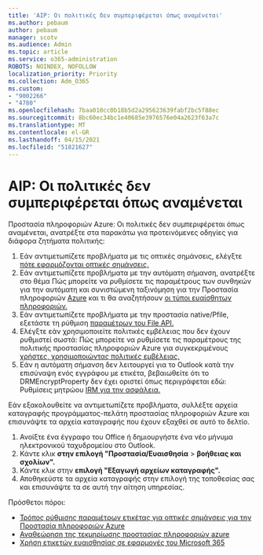 ```yaml
---
title: 'AIP: Οι πολιτικές δεν συμπεριφέρεται όπως αναμένεται'
ms.author: pebaum
author: pebaum
manager: scotv
ms.audience: Admin
ms.topic: article
ms.service: o365-administration
ROBOTS: NOINDEX, NOFOLLOW
localization_priority: Priority
ms.collection: Adm_O365
ms.custom:
- "9002266"
- "4780"
ms.openlocfilehash: 7baa010cc0b18b5d2a295623639fabf2bc5f88ec
ms.sourcegitcommit: 8bc60ec34bc1e40685e3976576e04a2623f63a7c
ms.translationtype: MT
ms.contentlocale: el-GR
ms.lasthandoff: 04/15/2021
ms.locfileid: "51821627"
---
```

# <a name="aip-policies-not-behaving-as-expected"></a>AIP: Οι πολιτικές δεν συμπεριφέρεται όπως αναμένεται

Προστασία πληροφοριών Azure: Οι πολιτικές δεν συμπεριφέρεται όπως αναμένεται, ανατρέξτε στα παρακάτω για προτεινόμενες οδηγίες για διάφορα ζητήματα πολιτικής:

1. Εάν αντιμετωπίζετε προβλήματα με τις οπτικές σημάνσεις, ελέγξτε [πότε εφαρμόζονται οπτικές σημάνσεις.](https://docs.microsoft.com/azure/information-protection/configure-policy-markings#when-visual-markings-are-applied)
2. Εάν αντιμετωπίζετε προβλήματα με την αυτόματη σήμανση, ανατρέξτε στο θέμα Πώς μπορείτε να ρυθμίσετε τις παραμέτρους των συνθηκών για την αυτόματη και συνιστώμενη ταξινόμηση για την Προστασία πληροφοριών [Azure](https://docs.microsoft.com/azure/information-protection/configure-policy-classification) και τι θα αναζητήσουν [οι τύποι ευαίσθητων πληροφοριών.](https://docs.microsoft.com/microsoft-365/compliance/sensitive-information-type-entity-definitions)
3. Εάν αντιμετωπίζετε προβλήματα με την προστασία native/Pfile, εξετάστε τη ρύθμιση [παραμέτρων του File API.](https://docs.microsoft.com/azure/information-protection/develop/file-api-configuration)
4. Ελέγξτε εάν χρησιμοποιείτε πολιτικές εμβέλειας που δεν έχουν ρυθμιστεί σωστά: Πώς μπορείτε να ρυθμίσετε τις παραμέτρους της πολιτικής προστασίας πληροφοριών Azure για συγκεκριμένους [χρήστες, χρησιμοποιώντας πολιτικές εμβέλειας.](https://docs.microsoft.com/azure/information-protection/configure-policy-scope)
5. Εάν η αυτόματη σήμανση δεν λειτουργεί για το Outlook κατά την επισύναψη ενός εγγράφου με ετικέτα, βεβαιωθείτε ότι το DRMEncryptProperty δεν έχει οριστεί όπως περιγράφεται εδώ: Ρυθμίσεις μητρώου [IRM για την ασφάλεια.](https://docs.microsoft.com/deployoffice/security/protect-sensitive-messages-and-documents-by-using-irm-in-office#office-2016-irm-registry-key-options)

Εάν εξακολουθείτε να αντιμετωπίζετε προβλήματα, συλλέξτε αρχεία καταγραφής προγράμματος-πελάτη προστασίας πληροφοριών Azure και επισυνάψτε τα αρχεία καταγραφής που έχουν εξαχθεί σε αυτό το δελτίο.

1. Ανοίξτε ένα έγγραφο του Office ή δημιουργήστε ένα νέο μήνυμα ηλεκτρονικού ταχυδρομείου στο Outlook.
2. Κάντε κλικ **στην επιλογή "Προστασία/Ευαισθησία**  >  **βοήθειας και σχολίων".**
3. Κάντε κλικ στην **επιλογή "Εξαγωγή αρχείων καταγραφής".**
4. Αποθηκεύστε τα αρχεία καταγραφής στην επιλογή της τοποθεσίας σας και επισυνάψτε τα σε αυτή την αίτηση υπηρεσίας.

Πρόσθετοι πόροι:

- [Τρόπος ρύθμισης παραμέτρων ετικέτας για οπτικές σημάνσεις για την Προστασία πληροφοριών Azure](https://docs.microsoft.com/azure/information-protection/configure-policy-markings)
- [Αναθεώρηση της τεκμηρίωσης προστασίας πληροφοριών azure](https://docs.microsoft.com/azure/information-protection/what-is-information-protection)
- [Χρήση ετικετών ευαισθησίας σε εφαρμογές του Microsoft 365](https://docs.microsoft.com/microsoft-365/compliance/sensitivity-labels-office-apps)

